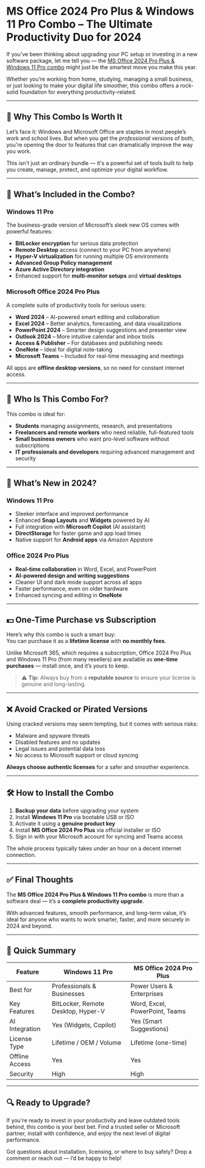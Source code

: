 # MS Office 2024 Pro Plus & Windows 11 Pro Combo – The Ultimate Productivity Duo for 2024

If you’ve been thinking about upgrading your PC setup or investing in a new software package, let me tell you — the [MS Office 2024 Pro Plus & Windows 11 Pro combo](https://mskeydeals.com/product/ms-office-2024-pro-plus-windows-11-pro-combo) might just be the smartest move you make this year.

Whether you’re working from home, studying, managing a small business, or just looking to make your digital life smoother, this combo offers a rock-solid foundation for everything productivity-related.

---

## 🎯 Why This Combo Is Worth It

Let’s face it: Windows and Microsoft Office are staples in most people’s work and school lives. But when you get the *professional* versions of both, you're opening the door to features that can dramatically improve the way you work.

This isn't just an ordinary bundle — it's a powerful set of tools built to help you create, manage, protect, and optimize your digital workflow.

---

## 💼 What’s Included in the Combo?

### **Windows 11 Pro**

The business-grade version of Microsoft’s sleek new OS comes with powerful features:

- **BitLocker encryption** for serious data protection  
- **Remote Desktop** access (connect to your PC from anywhere)  
- **Hyper-V virtualization** for running multiple OS environments  
- **Advanced Group Policy management**  
- **Azure Active Directory integration**  
- Enhanced support for **multi-monitor setups** and **virtual desktops**

### **Microsoft Office 2024 Pro Plus**

A complete suite of productivity tools for serious users:

- **Word 2024** – AI-powered smart editing and collaboration  
- **Excel 2024** – Better analytics, forecasting, and data visualizations  
- **PowerPoint 2024** – Smarter design suggestions and presenter view  
- **Outlook 2024** – More intuitive calendar and inbox tools  
- **Access & Publisher** – For databases and publishing needs  
- **OneNote** – Ideal for digital note-taking  
- **Microsoft Teams** – Included for real-time messaging and meetings

All apps are **offline desktop versions**, so no need for constant internet access.

---

## 👥 Who Is This Combo For?

This combo is ideal for:

- **Students** managing assignments, research, and presentations  
- **Freelancers and remote workers** who need reliable, full-featured tools  
- **Small business owners** who want pro-level software without subscriptions  
- **IT professionals and developers** requiring advanced management and security

---

## 🚀 What’s New in 2024?

### Windows 11 Pro

- Sleeker interface and improved performance  
- Enhanced **Snap Layouts** and **Widgets** powered by AI  
- Full integration with **Microsoft Copilot** (AI assistant)  
- **DirectStorage** for faster game and app load times  
- Native support for **Android apps** via Amazon Appstore

### Office 2024 Pro Plus

- **Real-time collaboration** in Word, Excel, and PowerPoint  
- **AI-powered design and writing suggestions**  
- Cleaner UI and dark mode support across all apps  
- Faster performance, even on older hardware  
- Enhanced syncing and editing in **OneNote**

---

## 💵 One-Time Purchase vs Subscription

Here’s why this combo is such a smart buy:  
You can purchase it as a **lifetime license** with **no monthly fees**.

Unlike Microsoft 365, which requires a subscription, Office 2024 Pro Plus and Windows 11 Pro (from many resellers) are available as **one-time purchases** — install once, and it’s yours to keep.

> ⚠️ **Tip:** Always buy from a **reputable source** to ensure your license is genuine and long-lasting.

---

## ❌ Avoid Cracked or Pirated Versions

Using cracked versions may seem tempting, but it comes with serious risks:

- Malware and spyware threats  
- Disabled features and no updates  
- Legal issues and potential data loss  
- No access to Microsoft support or cloud syncing

**Always choose authentic licenses** for a safer and smoother experience.

---

## 🛠️ How to Install the Combo

1. **Backup your data** before upgrading your system  
2. Install **Windows 11 Pro** via bootable USB or ISO  
3. Activate it using a **genuine product key**  
4. Install **MS Office 2024 Pro Plus** via official installer or ISO  
5. Sign in with your Microsoft account for syncing and Teams access

The whole process typically takes under an hour on a decent internet connection.

---

## ✅ Final Thoughts

The **MS Office 2024 Pro Plus & Windows 11 Pro combo** is more than a software deal — it’s a **complete productivity upgrade**.

With advanced features, smooth performance, and long-term value, it’s ideal for anyone who wants to work smarter, faster, and more securely in 2024 and beyond.

---

## 📌 Quick Summary

| Feature | Windows 11 Pro | MS Office 2024 Pro Plus |
|--------|----------------|--------------------------|
| Best for | Professionals & Businesses | Power Users & Enterprises |
| Key Features | BitLocker, Remote Desktop, Hyper-V | Word, Excel, PowerPoint, Teams |
| AI Integration | Yes (Widgets, Copilot) | Yes (Smart Suggestions) |
| License Type | Lifetime / OEM / Volume | Lifetime (one-time) |
| Offline Access | Yes | Yes |
| Security | High | High |

---

## 🔍 Ready to Upgrade?

If you're ready to invest in your productivity and leave outdated tools behind, this combo is your best bet. Find a trusted seller or Microsoft partner, install with confidence, and enjoy the next level of digital performance.

Got questions about installation, licensing, or where to buy safely? Drop a comment or reach out — I’d be happy to help!
